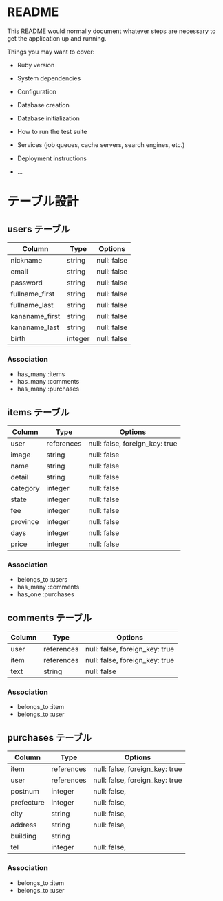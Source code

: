 # README

This README would normally document whatever steps are necessary to get the
application up and running.

Things you may want to cover:

* Ruby version

* System dependencies

* Configuration

* Database creation

* Database initialization

* How to run the test suite

* Services (job queues, cache servers, search engines, etc.)

* Deployment instructions

* ...


# テーブル設計

## users テーブル

| Column         | Type   | Options     |
| -------------- | ------ | ----------- |
| nickname       | string | null: false |
| email          | string | null: false |
| password       | string | null: false |
| fullname_first | string | null: false |
| fullname_last  | string | null: false |
| kananame_first | string | null: false |
| kananame_last  | string | null: false |
| birth          | integer| null: false |



### Association

- has_many :items
- has_many :comments
- has_many :purchases


## items テーブル

| Column  | Type       | Options                        |
| ------  | -----------| ------------------------------ |
| user    | references | null: false, foreign_key: true |
| image   | string     | null: false                    |
| name    | string     | null: false                    |
| detail  | string     | null: false                    |
| category| integer    | null: false                    |
| state   | integer    | null: false                    |
| fee     | integer    | null: false                    |
| province| integer    | null: false                    |
| days    | integer    | null: false                    |
| price   | integer    | null: false                    |

### Association

- belongs_to :users
- has_many :comments
- has_one :purchases

## comments テーブル

| Column | Type       | Options                        |
| ------ | ---------- | ------------------------------ |
| user   | references | null: false, foreign_key: true |
| item   | references | null: false, foreign_key: true |
| text   | string     | null: false                    |

### Association

- belongs_to :item
- belongs_to :user

## purchases テーブル

| Column     | Type       | Options                        |
| ---------- | ---------- | ------------------------------ |
| item       | references | null: false, foreign_key: true |
| user       | references | null: false, foreign_key: true |
| postnum    | integer    | null: false,                   |
| prefecture | integer    | null: false,                   |
| city       | string     | null: false,                   |
| address    | string     | null: false,                   |
| building   | string     |                                |
| tel        | integer    | null: false,                   |

### Association

- belongs_to :item
- belongs_to :user